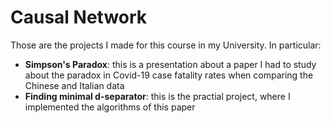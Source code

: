 # Causal Network
Those are the projects I made for this course in my University. In particular:
- **Simpson's Paradox**: this is a presentation about a paper I had to study about the paradox in Covid-19 case fatality rates when comparing the Chinese and Italian data
- **Finding minimal d-separator**: this is the practial project, where I implemented the algorithms of this paper
